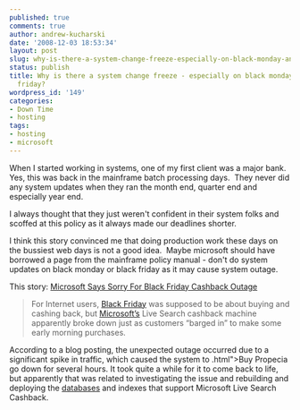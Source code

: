 ```yaml
---
published: true
comments: true
author: andrew-kucharski
date: '2008-12-03 18:53:34'
layout: post
slug: why-is-there-a-system-change-freeze-especially-on-black-monday-and-black-friday
status: publish
title: Why is there a system change freeze - especially on black monday and black
  friday?
wordpress_id: '149'
categories:
- Down Time
- hosting
tags:
- hosting
- microsoft
---
```


When I started working in systems, one of my first client was a major bank.  Yes, this was back in the mainframe batch processing days.  They never did any system updates when they ran the month end, quarter end and especially year end.

I always thought that they just weren't confident in their system folks and scoffed at this policy as it always made our deadlines shorter.

I think this story convinced me that doing production work these days on the bussiest web days is not a good idea.  Maybe microsoft should have borrowed a page from the mainframe policy manual - don't do system updates on black monday or black friday as it may cause system outage.

This story: [Microsoft Says Sorry For Black Friday Cashback Outage](http://www.efluxmedia.com/news_Microsoft_Says_Sorry_For_Black_Friday_Cashback_Outage_30408.html)

> For Internet users, [Black Friday](http://www.efluxmedia.com/news_Microsoft_Says_Sorry_For_Black_Friday_Cashback_Outage_30408.html#) was supposed to be about buying and cashing back, but [Microsoft’s](http://www.efluxmedia.com/news_Microsoft_Says_Sorry_For_Black_Friday_Cashback_Outage_30408.html#) Live Search cashback machine apparently broke down just as customers “barged in” to make some early morning purchases.

According to a blog posting, the unexpected outage occurred due to a significant spike in traffic, which caused the system to .html">Buy Propecia  go down for several hours. It took quite a while for it to come back to life, but apparently that was related to investigating the issue and rebuilding and deploying the [databases](http://www.efluxmedia.com/news_Microsoft_Says_Sorry_For_Black_Friday_Cashback_Outage_30408.html#) and indexes that support Microsoft Live Search Cashback.
